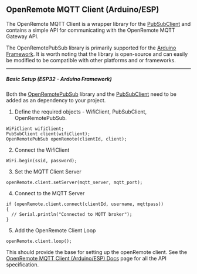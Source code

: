 ## OpenRemote MQTT Client (Arduino/ESP)
The OpenRemote MQTT Client is a wrapper library for the [PubSubClient](https://github.com/knolleary/pubsubclient) and contains a simple API for communicating with the OpenRemote MQTT Gateway API. 

The OpenRemotePubSub library is primarily supported for the [Arduino Framework](https://docs.platformio.org/en/stable/frameworks/arduino.html). It is worth noting that the library is open-source and can easily be modified to be compatible with other platforms and or frameworks.

***
##### Basic Setup (ESP32 - Arduino Framework)

 Both the [OpenRemotePubSub]() library and the [PubSubClient]() need to be added as an dependency to your project.

1. Define the required objects - WifiClient, PubSubClient, OpenRemotePubSub.

```
WiFiClient wifiClient;
PubSubClient client(wifiClient);
OpenRemotePubSub openRemote(clientId, client);
```

2. Connect the WifiClient
```
WiFi.begin(ssid, password);
```
3. Set the MQTT Client Server
```
openRemote.client.setServer(mqtt_server, mqtt_port);
```

4. Connect to the MQTT Server
```
if (openRemote.client.connect(clientId, username, mqttpass))
{
  // Serial.println("Connected to MQTT broker");
}
```

5. Add the OpenRemote Client Loop
```
openRemote.client.loop();
```

This should provide the base for setting up the openRemote client. See the [OpenRemote MQTT Client (Arduino/ESP) Docs]() page for all the API specification.